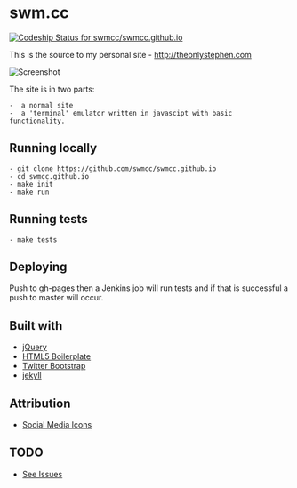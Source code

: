 # swm.cc 

[ ![Codeship Status for swmcc/swmcc.github.io](https://codeship.com/projects/51d870f0-8d0d-0132-ea50-7671d147512f/status?branch=master)](https://codeship.com/projects/60559)

This is the source to my personal site - http://theonlystephen.com

![Screenshot](http://f.cl.ly/items/42082s231d1L353M2F22/Image%202015-02-02%20at%202.04.46%20pm.png "Screenshot")

The site is in two parts:

	-  a normal site 
	-  a 'terminal' emulator written in javascipt with basic functionality.

## Running locally
	
    - git clone https://github.com/swmcc/swmcc.github.io
    - cd swmcc.github.io 
    - make init 
    - make run 

## Running tests

    - make tests 

## Deploying

Push to gh-pages then a Jenkins job will run tests and if that is successful a push to master will occur.

## Built with

- [jQuery](http://jquery.com)
- [HTML5 Boilerplate](http://html5boilerplate.com)
- [Twitter Bootstrap](http://twitter.github.com/bootstrap/)
- [jekyll](http://jekyllrb.com)

## Attribution

- [Social Media Icons](http://paulrobertlloyd.com/2009/06/social_media_icons)

## TODO 

- [See Issues](https://github.com/swmcc/swmcc.github.io/issues)
